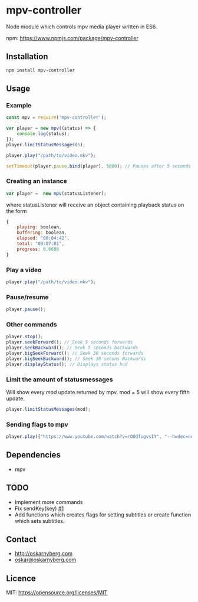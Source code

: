 # mpv-controller
Node module which controls mpv media player written in ES6.

npm: https://www.npmjs.com/package/mpv-controller

## Installation
```sh
npm install mpv-controller
```

## Usage
### Example
```Javascript
const mpv = require('mpv-controller');

var player = new mpv((status) => {
    console.log(status);
});
player.limitStatusMessages(5);

player.play("/path/to/video.mkv");

setTimeout(player.pause.bind(player), 5000); // Pauses after 5 seconds
```

### Creating an instance
```Javascript
var player =  new mpv(statusListener);
```
where statusListener will receive an object containing playback status on the
form
```Javascript
{
    playing: boolean,
    buffering: boolean,
    elapsed: "00:04:42",
    total: "00:07:01",
    progress: 0.6698
}
```

### Play a video
```Javascript
player.play("/path/to/video.mkv");
```

### Pause/resume
```Javascript
player.pause();
```

### Other commands
```Javascript
player.stop();
player.seekForward(); // Seek 5 seconds forwards
player.seekBackward(); // Seek 5 seconds backwards
player.bigSeekForward(); // Seek 30 seconds forwards
player.bigSeekBackward(); // Seek 30 secons Backwards
player.displayStatus(); // Displays status hud
```

### Limit the amount of statusmessages
Will show every *mod* update returned by mpv. mod = 5 will show every fifth
update.
```Javascript
player.limitStatusMessages(mod);
```

### Sending flags to mpv
```Javascript
player.play(["https://www.youtube.com/watch?v=rOOdfugvsIY", "--hwdec=no", "--ytdl-format=best"]);
```

## Dependencies
* mpv

## TODO
* Implement more commands
* Fix sendKey(key) [#1](/../../issues/1)
* Add functions which creates flags for setting subtitles or create function
which sets subtitles.

## Contact
* http://oskarnyberg.com
* oskar@oskarnyberg.com

## Licence
MIT: https://opensource.org/licenses/MIT

